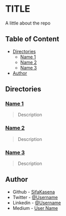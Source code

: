 # TITLE
A little about the repo

## Table of Content
- [Directories](#directories)
  - [Name 1](#name-1)  
  - [Name 2](#name-2)  
  - [Name 3](#name-3)  
- [Author](#author)

## Directories
### [Name 1](https://github.com/SifaKasena/{Repo}/{Directory})
> Description
### [Name 2](https://github.com/SifaKasena/{Repo}/{Directory})
> Description
### [Name 3](https://github.com/SifaKasena/{Repo}/{Directory})
> Description

## Author
- Github - [SifaKasena](https://github.com/SifaKasena)
- Twitter - [@Username]()
- Linkedin - [@Username]()
- Medium - [User Name]()

